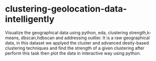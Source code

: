 # clustering-geolocation-data-intelligently
Visualize the geographical data using python, eda, clustering strength,k-means, dbscan,hdbscan and addressing outlier. 
It is a raw geographical data, in this dataset we applyed the cluster and advanced desity-based clustering techniques and find the strength of a given clustering after perform this task then plot the data in interactive way using python.  
